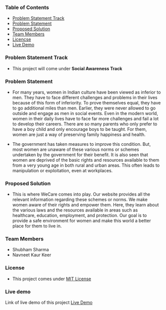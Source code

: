 ### Table of Contents

- [Problem Statement Track](#problem-Statement-track)
- [Problem Statement](#problem-statement)
- [Proposed Solution](#proposed-solution)
- [Team Members](#team-members)
- [Licencse](#license)
- [Live Demo](#live-demo)

### <a name="problem-Statement-track"></a>Problem Statement Track

- This project will come under **Social Awareness Track**

### <a name="problem-statement"></a>Problem Statement

- For many years, women in Indian culture have been viewed as inferior to men. They have to face different challenges and problems in their lives because of this form of inferiority. To prove themselves equal, they have to go additional miles than men. Earlier, they were never allowed to go outside and engage as men in social events. Even in the modern world, women in their daily lives have to face far more challenges and fail a lot to develop their careers. There are so many parents who only prefer to have a boy child and only encourage boys to be taught. For them, women are just a way of preserving family happiness and health.

- The government has taken measures to improve this condition. But, most women are unaware of these various norms or schemes undertaken by the government for their benefit. It is also seen that women are deprived of the basic rights and resources available to them from a very young age in both rural and urban areas. This often leads to manipulation or exploitation, even at workplaces.

### <a name="proposed-solution"></a>Proposed Solution

- This is where WeCare comes into play. Our website provides all the relevant information regarding these schemes or norms. We make women aware of their rights and empower them. Here, they learn about the various laws and the resources available in areas such as healthcare, education, employment, and protection. Our goal is to provide a safe environment for women and make this world a better place for them to live in.

### <a name="team-members"></a>Team Members

- Shubham Sharma
- Navneet Kaur Keer

### <a name="license"></a>License

- This project comes under [MIT License](LICENSE)

### <a name="live-demo"></a>Live demo

Link of live demo of this project [Live Demo](https://io-stream.netlify.app/)
